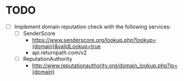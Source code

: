 # TODO
- [ ] Implement domain reputation check with the following services:
    - [ ] SenderScore
        - https://www.senderscore.org/lookup.php?lookup={domain}&validLookup=true
        - api.returnpath.com/v2
    - [ ] ReputationAuthority
        - http://www.reputationauthority.org/domain_lookup.php?ip={domain}